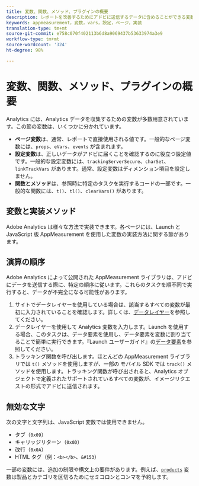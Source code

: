 ```yaml
---
title: 変数、関数、メソッド、プラグインの概要
description: レポートを改善するためにアドビに送信するデータに含めることができる変数について説明します。
keywords: appmeasurement，変数，vars，設定，ページ，実装
translation-type: tm+mt
source-git-commit: e758c070f402113b6d8a9069437b53633974a3e9
workflow-type: tm+mt
source-wordcount: '324'
ht-degree: 98%

---
```



# 変数、関数、メソッド、プラグインの概要

Analytics には、Analytics データを収集するための変数が多数用意されています。この節の変数は、いくつかに分かれています。

* **ページ変数**&#x200B;は、通常、レポートで直接使用される値です。一般的なページ変数には、`props`、`eVars`、`events` が含まれます。
* **設定変数**&#x200B;は、正しいデータがアドビに届くことを確認するのに役立つ設定値です。一般的な設定変数には、`trackingServerSecure`、`charSet`、`linkTrackVars` があります。通常、設定変数はディメンション項目を設定しません。
* **関数とメソッド**&#x200B;は、参照時に特定のタスクを実行するコードの一部です。一般的な関数には、`t()`、`tl()`、`clearVars()` があります。

## 変数と実装メソッド

Adobe Analytics は様々な方法で実装できます。各ページには、Launch と JavaScript 版 AppMeasurement を使用した変数の実装方法に関する節があります。

## 演算の順序

Adobe Analytics によって公開された AppMeasurement ライブラリは、アドビにデータを送信する際に、特定の順序に従います。これらのタスクを順不同で実行すると、データが不完全になる可能性があります。

1. サイトでデータレイヤーを使用している場合は、該当するすべての変数が最初に入力されていることを確認します。詳しくは、[データレイヤー](../prepare/data-layer.md)を参照してください。
2. データレイヤーを使用して Analytics 変数を入力します。Launch を使用する場合、このタスクは、データ要素を使用し、データ要素を変数に割り当てることで簡単に実行できます。『Launch ユーザーガイド』の[データ要素](https://docs.adobe.com/content/help/ja-JP/launch/using/reference/manage-resources/data-elements.html)を参照してください。
3. トラッキング関数を呼び出します。ほとんどの AppMeasurement ライブラリでは `t()` メソッドを使用しますが、一部の モバイル SDK では `track()` メソッドを使用します。トラッキング関数が呼び出されると、Analytics オブジェクトで定義されたサポートされているすべての変数が、イメージリクエストの形式でアドビに送信されます。

## 無効な文字

次の文字と文字列は、JavaScript 変数では使用できません。

* タブ（`0x09`）
* キャリッジリターン（`0x0D`）
* 改行（`0x0A`）
* HTML タグ（例：`<b></b>`、`&#153`）

一部の変数には、追加の制限や構文上の要件があります。例えば、[`products`](page-vars/products.md) 変数は製品とカテゴリを区切るためにセミコロンとコンマを予約します。
